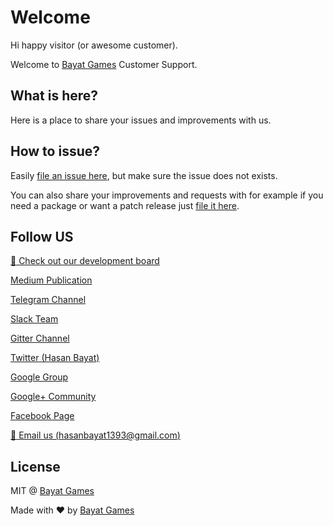 # Welcome
Hi happy visitor (or awesome customer).

Welcome to [Bayat Games](https://www.assetstore.unity3d.com/en/#!/search/page=1/sortby=relevance/query=publisher:26641) Customer Support.

## What is here?
Here is a place to share your issues and improvements with us.

## How to issue?
Easily [file an issue here](https://github.com/BayatGames/Support/issues/new), but make sure the issue does not exists.

You can also share your improvements and requests with for example if you need a package or want a patch release just [file it here](https://github.com/BayatGames/Support/issues/new).

## Follow US

[:notebook: Check out our development board](https://trello.com/bayatgames)

[Medium Publication](https://medium.com/bayat-games)

[Telegram Channel](https://t.me/BayatGamesOfficial)

[Slack Team](https://bayatgames.slack.com)

[Gitter Channel](https://gitter.im/BayatGames)

[Twitter (Hasan Bayat)](https://www.twitter.com/EmpireWorld1393)

[Google Group](https://groups.google.com/forum/#!forum/bayatgames)

[Google+ Community](https://plus.google.com/communities/108974587311747022650)

[Facebook Page](https://www.facebook.com/Bayat-Games-277386306024083)

[:e-mail: Email us (hasanbayat1393@gmail.com)](mailto:hasanbayat1393@gmail.com)

## License
MIT @ [Bayat Games](https://github.com/BayatGames)

Made with :heart: by [Bayat Games](https://github.com/BayatGames)
